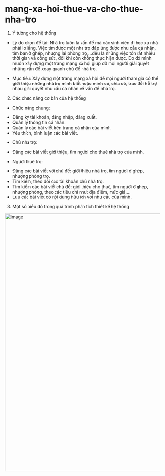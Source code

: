 # mang-xa-hoi-thue-va-cho-thue-nha-tro

1. Ý tưởng cho hệ thống
- Lý do chọn đề tài: Nhà trọ luôn là vấn đề mà các sinh viên đi học xa nhà phải lo lắng. Việc tìm được một nhà trọ
đáp ứng được nhu cầu cá nhân, tìm bạn ở ghép, nhượng lại phòng trọ,…đều là những việc tốn rất nhiều thời gian và 
công sức, đôi khi còn không thực hiện được. Do đó mình muốn xây dựng một trang mạng xã hội giúp đỡ mọi người giải 
quyết những vấn đề xoay quanh chủ đề nhà trọ.

- Mục tiêu: Xây dựng một trang mạng xã hội để mọi người tham gia có thể giới thiệu những nhà trọ mình biết hoặc 
mình có, chia sẻ, trao đổi hỗ trợ nhau giải quyết nhu cầu cá nhân về vấn đề nhà trọ.

2. Các chức năng cơ bản của hệ thống
- Chức năng chung:
+ Đăng ký tài khoản, đăng nhập, đăng xuất.
+ Quản lý thông tin cá nhân.
+ Quản lý các bài viết trên trang cá nhân của mình.
+ Yêu thích, bình luận các bài viết.

- Chủ nhà trọ:
+ Đăng các bài viết giới thiệu, tìm người cho thuê nhà trọ của mình.

- Người thuê trọ:
+ Đăng các bài viết với chủ để: giới thiệu nhà trọ, tìm người ở ghép, nhượng phòng trọ.
+ Tìm kiếm, theo dõi các tài khoản chủ nhà trọ.
+ Tìm kiếm các bài viết chủ đề: giới thiệu cho thuê, tìm người ở ghép, nhượng phòng, theo các tiêu chí như: địa điểm, mức giá,…
+ Lưu các bài viết có nội dung hữu ích với nhu cầu của mình.

3. Một số biểu đồ trong quá trình phân tích thiết kế hệ thống
<img width="839" alt="image" src="https://user-images.githubusercontent.com/85030010/192323989-743a7dc5-6799-44f6-86cf-978007d306ae.png">
